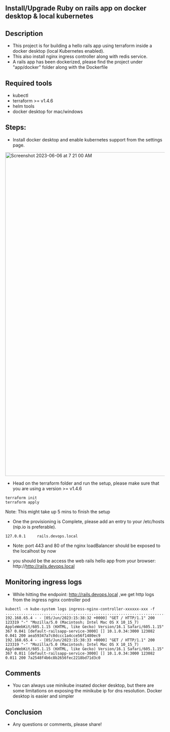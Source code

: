 ## Install/Upgrade Ruby on rails app on docker desktop & local kubernetes

## Description

* This project is for building a hello rails app using terraform inside a docker desktop (local Kubernetes enabled).
* This also install nginx ingress controller along with redis service.
* A rails app has been dockerized, please find the project under "app/docker" folder along with the Dockerfile

## Required tools

* kubectl
* terraform >= v1.4.6
* helm tools
* docker desktop for mac/windows

## Steps:

* Install docker desktop and enable kubernetes support from the settings page.

<img width="1022" alt="Screenshot 2023-06-06 at 7 21 00 AM" src="https://github.com/obenziane21/rails-local-kubernetes/assets/29074361/91395922-4ff2-4ddd-b4ab-01d40ba3449c">


* Head on the terraform folder and run the setup, please make sure that you are using a version >= v1.4.6

```
terraform init
terraform apply
```

Note: This might take up 5 mins to finish the setup

* One the provisioning is Complete, please add an entry to your /etc/hosts (nip.io is preferable).

```
127.0.0.1     rails.devops.local
```

* Note: port 443 and 80 of the nginx loadBalancer should be exposed to the localhost by now

* you should be the access the web rails hello app from your browser: http://http://rails.devops.local


## Monitoring ingress logs

* While hitting the endpoint: http://rails.devops.local ,we get http logs from the ingress nginx controller pod


```
kubectl -n kube-system logs ingress-nginx-controller-xxxxxx-xxx -f
............................................................................
192.168.65.4 - - [05/Jun/2023:15:38:32 +0000] "GET / HTTP/1.1" 200 123319 "-" "Mozilla/5.0 (Macintosh; Intel Mac OS X 10_15_7) AppleWebKit/605.1.15 (KHTML, like Gecko) Version/16.1 Safari/605.1.15" 367 0.041 [default-railsapp-service-3000] [] 10.1.0.34:3000 123082 0.041 200 aea59347a7c0dccc1a4cce56f1480ec9
192.168.65.4 - - [05/Jun/2023:15:38:33 +0000] "GET / HTTP/1.1" 200 123319 "-" "Mozilla/5.0 (Macintosh; Intel Mac OS X 10_15_7) AppleWebKit/605.1.15 (KHTML, like Gecko) Version/16.1 Safari/605.1.15" 367 0.011 [default-railsapp-service-3000] [] 10.1.0.34:3000 123082 0.011 200 7a2548f4b6c8b2656fec2218bd71d3c0
```

## Comments

* You can always use minikube insated docker desktop, but there are some limitations on exposing the minikube ip for dns resolution. Docker desktop is easier and simpler

## Conclusion
* Any questions or comments, please share!

